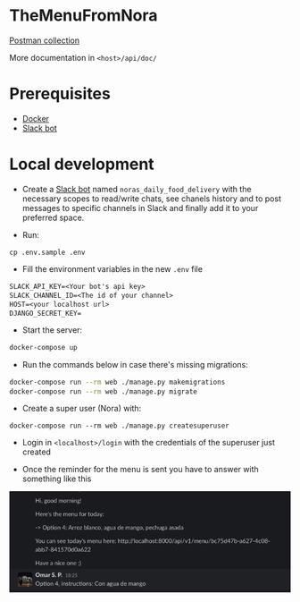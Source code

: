 # TheMenuFromNora

[Postman collection](https://documenter.getpostman.com/view/1986978/UyxdMACq)

More documentation in `<host>/api/doc/ `

# Prerequisites

- [Docker](https://docs.docker.com/docker-for-mac/install/)  
- [Slack bot](https://slack.com/intl/es-mx/help/articles/115005265703-C%C3%B3mo-crear-un-bot-para-tu-espacio-de-trabajo)


# Local development
- Create a [Slack bot](https://slack.com/intl/es-mx/help/articles/115005265703-C%C3%B3mo-crear-un-bot-para-tu-espacio-de-trabajo)
named `noras_daily_food_delivery` with the necessary 
scopes to read/write chats, see chanels history and 
to post messages to specific channels in Slack and finally
 add it to your preferred space.
 
 - Run:
 ```
cp .env.sample .env
```
 - Fill the environment variables in the new `.env` file
 ```
SLACK_API_KEY=<Your bot's api key>
SLACK_CHANNEL_ID=<The id of your channel>
HOST=<your localhost url>
DJANGO_SECRET_KEY=
```

 - Start the server:
```bash
docker-compose up
```

- Run the commands below in case there's missing migrations:

```bash
docker-compose run --rm web ./manage.py makemigrations
docker-compose run --rm web ./manage.py migrate

```

- Create a super user (Nora) with:
```
docker-compose run --rm web ./manage.py createsuperuser
```
- Login in `<localhost>/login` with the credentials of the superuser just created
 
- Once the reminder for the menu is sent you have to answer with something like this

![image info](message_test.png)


